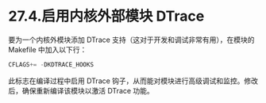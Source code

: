 # 27.4.启用内核外部模块 DTrace

要为一个内核外模块添加 DTrace 支持（这对于开发和调试非常有用），在模块的 Makefile 中加入以下行：

```cpp
CFLAGS+= -DKDTRACE_HOOKS
```

此标志在编译过程中启用 DTrace 钩子，从而能对模块进行高级调试和监控。修改后，确保重新编译该模块以激活 DTrace 功能。
